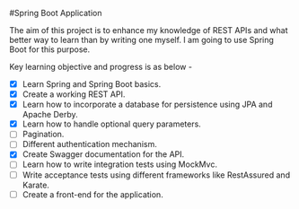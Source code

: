 #Spring Boot Application

The aim of this project is to enhance my knowledge of REST APIs and what better way to learn than by writing one myself. I am going to use Spring Boot for this purpose. 

Key learning objective and progress is as below -

- [x] Learn Spring and Spring Boot basics.
- [x] Create a working REST API.
- [x] Learn how to incorporate a database for persistence using JPA and Apache Derby.
- [x] Learn how to handle optional query parameters.
- [ ] Pagination.
- [ ] Different authentication mechanism.
- [X] Create Swagger documentation for the API.
- [ ] Learn how to write integration tests using MockMvc.
- [ ] Write acceptance tests using different frameworks like RestAssured and Karate.
- [ ] Create a front-end for the application.
